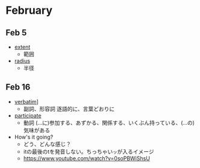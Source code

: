 # February

## Feb 5
* [extent](https://ejje.weblio.jp/content/extent)
  * 範囲
* [radius](https://ejje.weblio.jp/content/radius)
  * 半径
## Feb 16
* [verbatim](https://ejje.weblio.jp/content/verbatim)]
  * 副詞、形容詞 逐語的に、言葉どおりに
* [participate](https://ejje.weblio.jp/content/participate)
  * 動詞 (…に)参加する、あずかる、関係する、いくぶん持っている、(…の)気味がある
* How's it going?
  * どう、どんな感じ？
  * itの最後のtを発音しない。ちっちゃい`ッ`が入るイメージ
  * https://www.youtube.com/watch?v=0soPBWiShsU